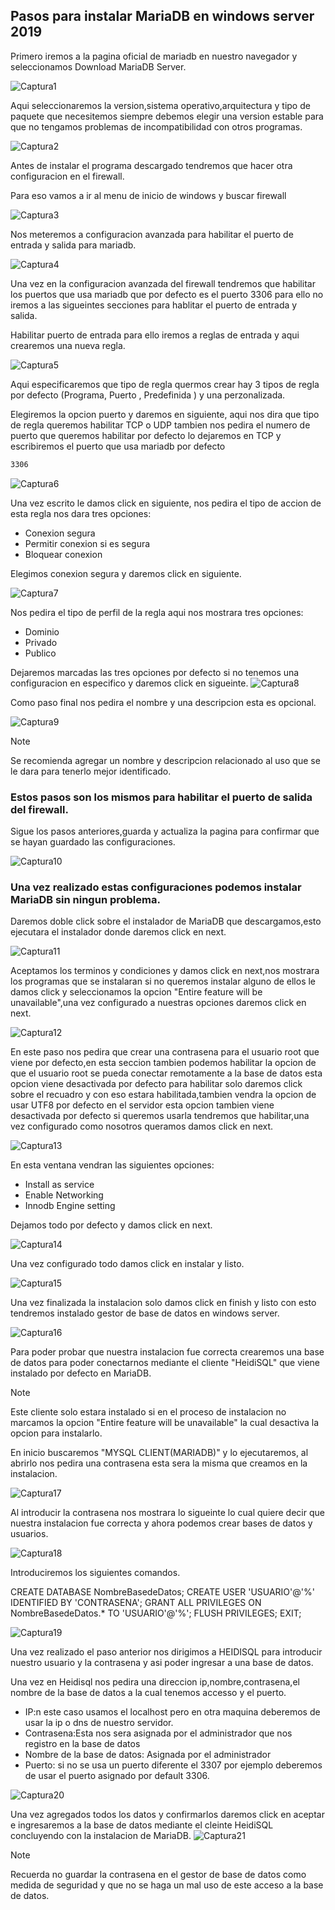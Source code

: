 
## Pasos para instalar MariaDB en windows server 2019

Primero iremos a la pagina oficial de mariadb en nuestro navegador y seleccionamos Download MariaDB Server.

![Captura1](https://github.com/DARCKBLACK06/Guias-WindowsServer2019/blob/main/Mariadb/Captura1.PNG)

Aqui seleccionaremos la version,sistema operativo,arquitectura y tipo de paquete que necesitemos siempre debemos elegir una version estable para que no tengamos problemas de incompatibilidad con otros programas.

![Captura2](https://github.com/DARCKBLACK06/Guias-WindowsServer2019/blob/main/Mariadb/Captura2.PNG)

Antes de instalar el programa descargado tendremos que hacer otra configuracion en el firewall.

Para eso vamos a ir al menu de inicio de windows y buscar firewall

![Captura3](https://github.com/DARCKBLACK06/Guias-WindowsServer2019/blob/main/Mariadb/Captura3.PNG)

Nos meteremos a configuracion avanzada para habilitar el puerto de entrada y salida para mariadb.

![Captura4](https://github.com/DARCKBLACK06/Guias-WindowsServer2019/blob/main/Mariadb/Captura4.PNG)

Una vez en la configuracion avanzada del firewall tendremos que habilitar los puertos que usa mariadb que por defecto es el puerto 3306 para ello no iremos a las sigueintes secciones para hablitar el puerto de entrada y salida.

Habilitar puerto de entrada para ello iremos a reglas de entrada y aqui crearemos una nueva regla.

![Captura5](https://github.com/DARCKBLACK06/Guias-WindowsServer2019/blob/main/Mariadb/Captura5.PNG)

Aqui especificaremos que tipo de regla quermos crear hay 3 tipos de regla por defecto (Programa, Puerto , Predefinida ) y una perzonalizada. 

Elegiremos la opcion puerto y daremos en siguiente, aqui nos dira que tipo de regla queremos habilitar TCP o UDP tambien nos pedira el numero de puerto que queremos habilitar por defecto lo dejaremos en TCP y escribiremos el puerto que usa mariadb por defecto 
```bash
3306
```
![Captura6](https://github.com/DARCKBLACK06/Guias-WindowsServer2019/blob/main/Mariadb/Captura6.PNG)

Una vez escrito le damos click en siguiente, nos pedira el tipo de accion de esta regla nos dara tres opciones:
* Conexion segura
* Permitir conexion si es segura
* Bloquear conexion

Elegimos conexion segura y daremos click en siguiente.

![Captura7](https://github.com/DARCKBLACK06/Guias-WindowsServer2019/blob/main/Mariadb/Captura7.PNG)

Nos pedira el tipo de perfil de la regla aqui nos mostrara tres opciones:
* Dominio
* Privado 
* Publico

Dejaremos marcadas las tres opciones por defecto si no tenemos una configuracion en especifico y daremos click en sigueinte.
![Captura8](https://github.com/DARCKBLACK06/Guias-WindowsServer2019/blob/main/Mariadb/Captura8.PNG)

Como paso final nos pedira el nombre y una descripcion esta es opcional.

![Captura9](https://github.com/DARCKBLACK06/Guias-WindowsServer2019/blob/main/Mariadb/Captura9.PNG)

>[!Note]
>Se recomienda agregar un nombre y descripcion relacionado al uso que se le dara para tenerlo mejor identificado.

### Estos pasos son los mismos para habilitar el puerto de salida del firewall.

Sigue los pasos anteriores,guarda y actualiza la pagina para confirmar que se hayan guardado las configuraciones.

![Captura10](https://github.com/DARCKBLACK06/Guias-WindowsServer2019/blob/main/Mariadb/Captura10.PNG)

### Una vez realizado estas configuraciones podemos instalar MariaDB sin ningun problema.

Daremos doble click sobre el instalador de MariaDB que descargamos,esto ejecutara el instalador donde daremos click en next.

![Captura11](https://github.com/DARCKBLACK06/Guias-WindowsServer2019/blob/main/Mariadb/Captura11.PNG)

Aceptamos los terminos y condiciones y damos click en next,nos mostrara los programas que se instalaran si no queremos instalar alguno de ellos le damos click y seleccionamos la opcion "Entire feature will be unavailable",una vez configurado a nuestras opciones daremos click en next.

![Captura12](https://github.com/DARCKBLACK06/Guias-WindowsServer2019/blob/main/Mariadb/Captura12.PNG)

En este paso nos pedira que crear una contrasena para el usuario root que viene por defecto,en  esta seccion tambien podemos habilitar la opcion de que el usuario root se pueda conectar remotamente a la base de datos esta opcion viene desactivada por defecto para habilitar solo daremos click sobre el recuadro y con eso estara habilitada,tambien vendra la opcion de usar UTF8 por defecto en el servidor esta opcion tambien viene desactivada por defecto si queremos usarla tendremos que habilitar,una vez configurado como nosotros queramos damos click en next.

![Captura13](https://github.com/DARCKBLACK06/Guias-WindowsServer2019/blob/main/Mariadb/Captura13.PNG)

En esta ventana vendran las siguientes opciones:
* Install as service
* Enable Networking
* Innodb Engine setting

Dejamos todo por defecto y damos click en next.

![Captura14](https://github.com/DARCKBLACK06/Guias-WindowsServer2019/blob/main/Mariadb/Captura14.PNG)

Una vez configurado todo damos click en instalar y listo.

![Captura15](https://github.com/DARCKBLACK06/Guias-WindowsServer2019/blob/main/Mariadb/Captura15.PNG)

Una vez finalizada la instalacion solo damos click en finish y listo con esto tendremos instalado gestor de base de datos en windows server.

![Captura16](https://github.com/DARCKBLACK06/Guias-WindowsServer2019/blob/main/Mariadb/Captura16.PNG)

Para poder probar que nuestra instalacion fue correcta crearemos una base de datos para poder conectarnos mediante el cliente "HeidiSQL" que viene instalado por defecto en MariaDB.

>[!NOTE]
>Este cliente solo estara instalado si en el proceso de instalacion no marcamos la opcion "Entire feature will be unavailable" la cual desactiva la opcion para instalarlo.

En inicio buscaremos "MYSQL CLIENT(MARIADB)" y lo ejecutaremos, al abrirlo nos pedira una contrasena esta sera la misma que creamos en la instalacion.

![Captura17](https://github.com/DARCKBLACK06/Guias-WindowsServer2019/blob/main/Mariadb/Captura17.PNG)

Al introducir la contrasena nos mostrara lo sigueinte lo cual quiere decir que nuestra instalacion fue correcta y ahora podemos crear bases de datos y usuarios.

![Captura18](https://github.com/DARCKBLACK06/Guias-WindowsServer2019/blob/main/Mariadb/Captura18.PNG)

Introduciremos los siguientes comandos.

CREATE DATABASE NombreBasedeDatos;
CREATE USER 'USUARIO'@'%' IDENTIFIED BY 'CONTRASENA';
GRANT ALL PRIVILEGES ON NombreBasedeDatos.* TO 'USUARIO'@'%';
FLUSH PRIVILEGES;
EXIT;

![Captura19](https://github.com/DARCKBLACK06/Guias-WindowsServer2019/blob/main/Mariadb/Captura19.PNG)

Una vez realizado el paso anterior nos dirigimos a HEIDISQL para introducir nuestro usuario y la contrasena y asi poder ingresar a una base de datos.

Una vez en Heidisql nos pedira una direccion ip,nombre,contrasena,el nombre de la base de datos a la cual tenemos accesso y el puerto.
* IP:n este caso usamos el localhost pero en otra maquina deberemos de usar la ip o dns de nuestro servidor.
* Contrasena:Esta nos sera asignada por el administrador que nos registro en la base de datos
* Nombre de la base de datos: Asignada por el administrador
* Puerto: si no se usa un puerto diferente el 3307 por ejemplo deberemos de usar el puerto asignado por default 3306.

![Captura20](https://github.com/DARCKBLACK06/Guias-WindowsServer2019/blob/main/Mariadb/Captura20.PNG)

Una vez agregados todos los datos y confirmarlos daremos click en aceptar e ingresaremos a la base de datos mediante el cleinte HeidiSQL concluyendo con la instalacion de MariaDB.
![Captura21](https://github.com/DARCKBLACK06/Guias-WindowsServer2019/blob/main/Mariadb/Captura21.PNG)

>[!Note]
>Recuerda no guardar la contrasena en el gestor de base de datos como medida de seguridad y que no se haga un mal uso de este acceso a la base de datos.